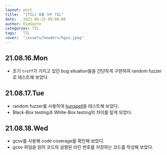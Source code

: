 ```yaml
---
layout: post
title:  "[TIL] 8월 3주 TIL"
date:   2021-08-15 09:00:00
author: KimSeoYe
categories: TIL
tags:   TIL
cover:  "/assets/headers/hgu1.jpeg"
---
```


## 21.08.16.Mon
- 초기 `troff`가 가지고 있던 bug situation들을 간단하게 구현하여 random fuzzer로 테스트해 보았다.

## 21.08.17.Tue
- random fuzzer를 사용하여 [hunspell](https://github.com/hunspell/hunspell.git)을 테스트해 보았다.
- Black-Box testing과 White-Box testing의 차이를 알게 되었다.

## 21.08.18.Wed
- gcov를 사용해 code coverage를 확인해 보았다.
- gcov 파일을 읽어 코드의 실행된 라인 번호를 저장하는 코드를 작성해 보았다.
